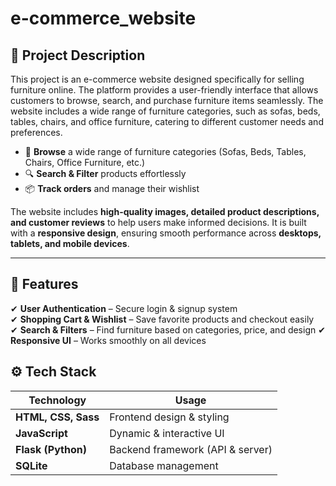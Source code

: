# e-commerce_website

## 📌 Project Description  
This project is an e-commerce website designed specifically for selling furniture online. The platform provides a user-friendly interface that allows customers to browse, search, and purchase furniture items seamlessly. The website includes a wide range of furniture categories, such as sofas, beds, tables, chairs, and office furniture, catering to different customer needs and preferences. 

- 🛒 **Browse** a wide range of furniture categories (Sofas, Beds, Tables, Chairs, Office Furniture, etc.)  
- 🔍 **Search & Filter** products effortlessly 
- 📦 **Track orders** and manage their wishlist

The website includes **high-quality images, detailed product descriptions, and customer reviews** to help users make informed decisions. It is built with a **responsive design**, ensuring smooth performance across **desktops, tablets, and mobile devices**.

---

## 🚀 Features  
✔ **User Authentication** – Secure login & signup system  
✔ **Shopping Cart & Wishlist** – Save favorite products and checkout easily  
✔ **Search & Filters** – Find furniture based on categories, price, and design 
✔ **Responsive UI** – Works smoothly on all devices  

## ⚙️ Tech Stack  
| Technology       | Usage                          |
|-----------------|--------------------------------|
| **HTML, CSS, Sass**  | Frontend design & styling |
| **JavaScript**  | Dynamic & interactive UI      |
| **Flask (Python)** | Backend framework (API & server) |
| **SQLite**      | Database management           |
